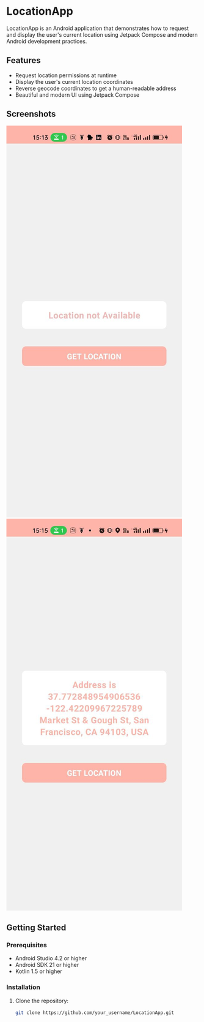 # LocationApp

LocationApp is an Android application that demonstrates how to request and display the user's current location using Jetpack Compose and modern Android development practices.

## Features

- Request location permissions at runtime
- Display the user's current location coordinates
- Reverse geocode coordinates to get a human-readable address
- Beautiful and modern UI using Jetpack Compose

## Screenshots

![Screenshot1](Screenshots/1.jpg)
![Screenshot2](Screenshots/2.jpg)

## Getting Started

### Prerequisites

- Android Studio 4.2 or higher
- Android SDK 21 or higher
- Kotlin 1.5 or higher

### Installation

1. Clone the repository:

   ```sh
   git clone https://github.com/your_username/LocationApp.git
